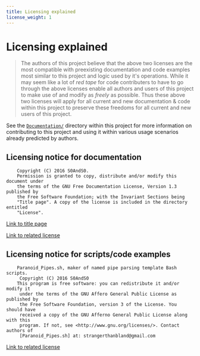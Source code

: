 ```yaml
---
title: Licensing explained
license_weight: 1
---
```


# Licensing explained

> The authors of this project believe that the above two licenses are the most
> compatible with preexisting documentation and code examples most similar to
> this project and logic used by it's operations. While it may seem like a lot
> of *red tape* for code contributers to have to go through the above licenses
> enable all authors and users of this project to make use of and modify as
> *freely* as possible. Thus these above two licenses will apply for all current
> and new documentation & code within this project to preserve these freedoms
> for all current and new users of this project.

See the [`Documentation/`](../Documentation) directory within this project for
 more information on contributing to this project and using it within various
 usage scenarios already predicted by authors.

## Licensing notice for documentation

```
    Copyright (C) 2016 S0AndS0.
    Permission is granted to copy, distribute and/or modify this document under
    the terms of the GNU Free Documentation License, Version 1.3 published by
    the Free Software Foundation; with the Invariant Sections being
    "Title page". A copy of the license is included in the directory entitled
    "License".
```

[Link to title page](../Documentation/Contributing_Financially.md)

[Link to related license](GNU_FDLv1.3_Documentation.md)

## Licensing notice for scripts/code examples

```
    Paranoid_Pipes.sh, maker of named pipe parsing template Bash scripts.
     Copyright (C) 2016 S0AndS0
    This program is free software: you can redistribute it and/or modify it
     under the terms of the GNU Affero General Public License as published by
     the Free Software Foundation, version 3 of the License. You should have
     received a copy of the GNU Afferno General Public License along with this
     program. If not, see <http://www.gnu.org/licenses/>. Contact authors of
     [Paranoid_Pipes.sh] at: strangerthanbland@gmail.com
```

[Link to related license](GNU_AGPLv3_Code.md)
